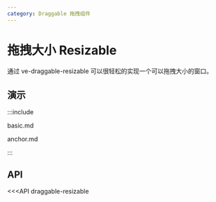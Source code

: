 ```yaml
---
category: Draggable 拖拽组件
---
```


# 拖拽大小 Resizable

通过 ve-draggable-resizable 可以很轻松的实现一个可以拖拽大小的窗口。

## 演示

:::include

basic.md

anchor.md

:::

## API

<<<API draggable-resizable